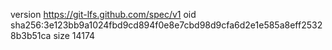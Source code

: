 version https://git-lfs.github.com/spec/v1
oid sha256:3e123bb9a1024fbd9cd894f0e8e7cbd98d9cfa6d2e1e585a8eff25328b3b51ca
size 14174
